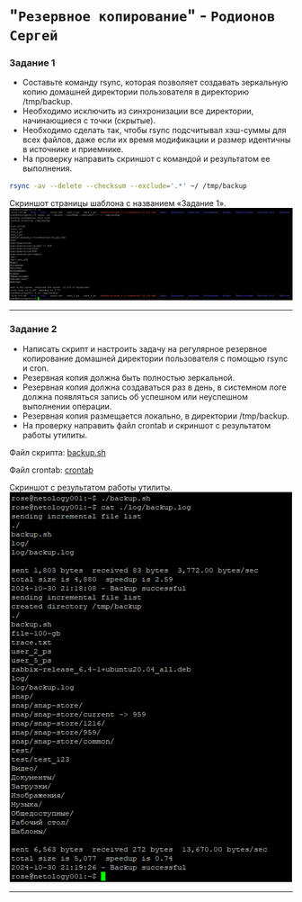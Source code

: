 # "`Резервное копирование`" - `Родионов Сергей`

### Задание 1

- Составьте команду rsync, которая позволяет создавать зеркальную копию домашней директории пользователя в директорию /tmp/backup.
- Необходимо исключить из синхронизации все директории, начинающиеся с точки (скрытые).
- Необходимо сделать так, чтобы rsync подсчитывал хэш-суммы для всех файлов, даже если их время модификации и размер идентичны в источнике и приемнике.
- На проверку направить скриншот с командой и результатом ее выполнения.

```bash
rsync -av --delete --checksum --exclude='.*' ~/ /tmp/backup
```

Cкриншот страницы шаблона с названием «Задание 1».
![](./img/10-03/10-03-1/10-03-1-1.png)

---

### Задание 2

- Написать скрипт и настроить задачу на регулярное резервное копирование домашней директории пользователя с помощью rsync и cron.
- Резервная копия должна быть полностью зеркальной.
- Резервная копия должна создаваться раз в день, в системном логе должна появляться запись об успешном или неуспешном выполнении операции.
- Резервная копия размещается локально, в директории /tmp/backup.
- На проверку направить файл crontab и скриншот с результатом работы утилиты.

Файл скрипта: [backup.sh](./img/10-03/10-03-2/backup.sh)

Файл crontab: [crontab](./img/10-03/10-03-2/crontab)

Cкриншот с результатом работы утилиты.
![](./img/10-03/10-03-2/10-03-2-1.png)

---
